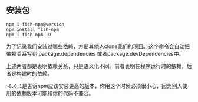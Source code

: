 ## 安装包 
```
npm i fish-npm@version
npm install fish-npm
npm i fish-npm -D
```

为了记录我们安装过哪些依赖，方便其他人clone我们的项目。这个命令会自动把依赖关系写到 package.dependencies 或者package.devDependencies中。

上述两者都是表明依赖关系，只是语义化不同。前者表明在程序运行时的依赖，后者是构建时的依赖。

`>0.0,1`是告诉npm应该安装更高的版本，你用这个时候必须很小心，因为别人使用的依赖版本可能和你的代码不兼容。
